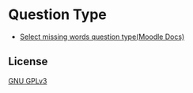 # Question Type
* [Select missing words question type(Moodle Docs)](https://docs.moodle.org/311/en/Select_missing_words_question_type)

## License
[GNU GPLv3](https://choosealicense.com/licenses/gpl-3.0/)
